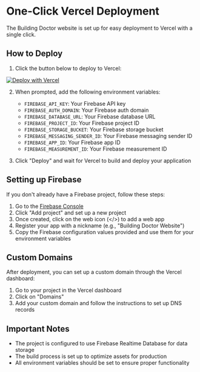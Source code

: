 # One-Click Vercel Deployment

The Building Doctor website is set up for easy deployment to Vercel with a single click.

## How to Deploy

1. Click the button below to deploy to Vercel:

[![Deploy with Vercel](https://vercel.com/button)](https://vercel.com/new/clone?repository-url=https%3A%2F%2Fgithub.com%2Fyourusername%2Fbuilding-doctor-website&env=FIREBASE_API_KEY,FIREBASE_AUTH_DOMAIN,FIREBASE_DATABASE_URL,FIREBASE_PROJECT_ID,FIREBASE_STORAGE_BUCKET,FIREBASE_MESSAGING_SENDER_ID,FIREBASE_APP_ID,FIREBASE_MEASUREMENT_ID&project-name=building-doctor-website&repo-name=building-doctor-website)

2. When prompted, add the following environment variables:
   - `FIREBASE_API_KEY`: Your Firebase API key
   - `FIREBASE_AUTH_DOMAIN`: Your Firebase auth domain
   - `FIREBASE_DATABASE_URL`: Your Firebase database URL
   - `FIREBASE_PROJECT_ID`: Your Firebase project ID
   - `FIREBASE_STORAGE_BUCKET`: Your Firebase storage bucket
   - `FIREBASE_MESSAGING_SENDER_ID`: Your Firebase messaging sender ID
   - `FIREBASE_APP_ID`: Your Firebase app ID
   - `FIREBASE_MEASUREMENT_ID`: Your Firebase measurement ID

3. Click "Deploy" and wait for Vercel to build and deploy your application

## Setting up Firebase

If you don't already have a Firebase project, follow these steps:

1. Go to the [Firebase Console](https://console.firebase.google.com/)
2. Click "Add project" and set up a new project
3. Once created, click on the web icon (</>) to add a web app
4. Register your app with a nickname (e.g., "Building Doctor Website")
5. Copy the Firebase configuration values provided and use them for your environment variables

## Custom Domains

After deployment, you can set up a custom domain through the Vercel dashboard:

1. Go to your project in the Vercel dashboard
2. Click on "Domains"
3. Add your custom domain and follow the instructions to set up DNS records

## Important Notes

- The project is configured to use Firebase Realtime Database for data storage
- The build process is set up to optimize assets for production
- All environment variables should be set to ensure proper functionality
